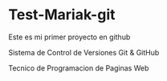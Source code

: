 # Test-Mariak-git
Este es mi primer proyecto en github

Sistema de Control de Versiones Git & GitHub

Tecnico de Programacion de Paginas Web